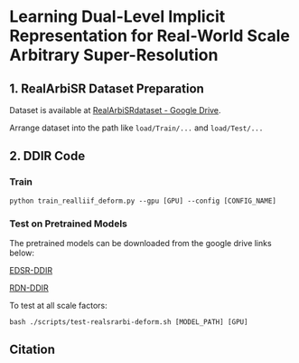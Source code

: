 # Learning Dual-Level Implicit Representation for Real-World Scale Arbitrary Super-Resolution

## 1. RealArbiSR Dataset Preparation
Dataset is available at [RealArbiSRdataset - Google Drive](https://drive.google.com/file/d/1RNb5Q5zI2vNPbw1u9hDVkZ4Jx1NIBVBZ/view?usp=drive_link). 

Arrange dataset into the path like `load/Train/...` and `load/Test/...`

## 2. DDIR Code

### Train
`python train_realliif_deform.py --gpu [GPU] --config [CONFIG_NAME]`

### Test on Pretrained Models
The pretrained models can be downloaded from the google drive links below:

[EDSR-DDIR](https://drive.google.com/file/d/1idnTUqSkQzA3f1BPBuHPeOUCe-XQyd7o/view?usp=drive_link)

[RDN-DDIR](https://drive.google.com/file/d/1AJGnAyAq424RPZnUSQJJhgz3KiKSBTfn/view?usp=drive_link)

To test at all scale factors:

`bash ./scripts/test-realsrarbi-deform.sh [MODEL_PATH] [GPU]`

## Citation

